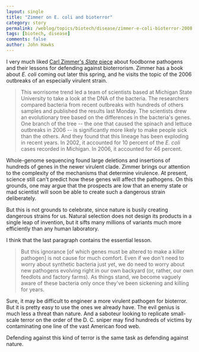 ```yaml
---
layout: single 
title: "Zimmer on E. coli and bioterror" 
category: story
permalink: /weblog/topics/biotech/disease/zimmer-e-coli-bioterror-2008.html
tags: [biotech, disease] 
comments: false 
author: John Hawks 
---
```



<p>
I very much liked <a href="http://www.slate.com/id/2186711/">Carl Zimmer's <i>Slate</i> piece</a> about foodborne pathogens and their lessons for defending against bioterrorism. Zimmer has a book about <i>E. coli</i> coming out later this spring, and he visits the topic of the 2006 outbreaks of an especially virulent strain. 
</p>

<blockquote>This worrisome trend led a team of scientists based at Michigan State University to take a look at the DNA of the bacteria. The researchers compared bacteria from recent outbreaks with hundreds of others samples and published the results last Monday. The scientists drew an evolutionary tree based on the differences in the bacteria's genes. One branch of the tree -- the one that caused the spinach and lettuce outbreaks in 2006 -- is significantly more likely to make people sick than the others. And they found that this lineage has been exploding in recent years. In 2002, it accounted for 10 percent of the <i>E. coli</i> cases recorded in Michigan. In 2006, it accounted for 46 percent.</blockquote>

<p>
Whole-genome sequencing found large deletions and insertions of hundreds of genes in the newer virulent clade. Zimmer brings our attention to the complexity of the mechanisms that determine virulence. At present, science still can't predict how these genes will affect the pathogens. On this grounds, one may argue that the prospects are low that an enemy state or mad scientist will soon be able to create such a dangerous strain deliberately. 
</p>

<p>
But this is not grounds to celebrate, since nature is busily creating dangerous strains for us. Natural selection does not design its products in a single leap of invention, but it sifts many millions of variants much more efficiently than any human laboratory. 
</p>

<p>
I think that the last paragraph contains the essential lesson. 
</p>

<blockquote>But this ignorance [of which genes must be altered to make a killer pathogen] is not cause for much comfort. Even if we don't need to worry about synthetic bacteria just yet, we do need to worry about new pathogens evolving right in our own backyard (or, rather, our own feedlots and factory farms). As things stand, we become vaguely aware of these bacteria only once they've been sickening and killing for years. </blockquote>

<p>
Sure, it may be difficult to engineer a more virulent pathogen for bioterror. But it is pretty easy to use the ones we already have. The evil genius is much less a threat than nature. And a saboteur looking to replicate small-scale terror on the order of the D. C. sniper may find hundreds of victims by contaminating one line of the vast American food web. 
</p>

<p>
Defending against this kind of terror is the same task as defending against nature. 
</p>

